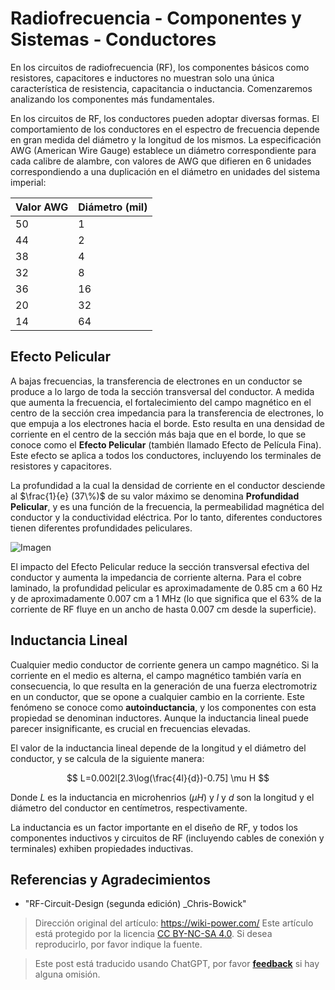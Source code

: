 # Radiofrecuencia - Componentes y Sistemas - Conductores

En los circuitos de radiofrecuencia (RF), los componentes básicos como resistores, capacitores e inductores no muestran solo una única característica de resistencia, capacitancia o inductancia. Comenzaremos analizando los componentes más fundamentales.

En los circuitos de RF, los conductores pueden adoptar diversas formas. El comportamiento de los conductores en el espectro de frecuencia depende en gran medida del diámetro y la longitud de los mismos. La especificación AWG (American Wire Gauge) establece un diámetro correspondiente para cada calibre de alambre, con valores de AWG que difieren en 6 unidades correspondiendo a una duplicación en el diámetro en unidades del sistema imperial:

| Valor AWG | Diámetro (mil) |
| --------- | --------------- |
| 50        | 1               |
| 44        | 2               |
| 38        | 4               |
| 32        | 8               |
| 36        | 16              |
| 20        | 32              |
| 14        | 64              |

## Efecto Pelicular

A bajas frecuencias, la transferencia de electrones en un conductor se produce a lo largo de toda la sección transversal del conductor. A medida que aumenta la frecuencia, el fortalecimiento del campo magnético en el centro de la sección crea impedancia para la transferencia de electrones, lo que empuja a los electrones hacia el borde. Esto resulta en una densidad de corriente en el centro de la sección más baja que en el borde, lo que se conoce como el **Efecto Pelicular** (también llamado Efecto de Película Fina). Este efecto se aplica a todos los conductores, incluyendo los terminales de resistores y capacitores.

La profundidad a la cual la densidad de corriente en el conductor desciende al $\frac{1}{e} (37\%)$ de su valor máximo se denomina **Profundidad Pelicular**, y es una función de la frecuencia, la permeabilidad magnética del conductor y la conductividad eléctrica. Por lo tanto, diferentes conductores tienen diferentes profundidades peliculares.

![Imagen](https://img.wiki-power.com/d/wiki-media/img/20220408141754.png)

El impacto del Efecto Pelicular reduce la sección transversal efectiva del conductor y aumenta la impedancia de corriente alterna. Para el cobre laminado, la profundidad pelicular es aproximadamente de 0.85 cm a 60 Hz y de aproximadamente 0.007 cm a 1 MHz (lo que significa que el 63% de la corriente de RF fluye en un ancho de hasta 0.007 cm desde la superficie).

## Inductancia Lineal

Cualquier medio conductor de corriente genera un campo magnético. Si la corriente en el medio es alterna, el campo magnético también varía en consecuencia, lo que resulta en la generación de una fuerza electromotriz en un conductor, que se opone a cualquier cambio en la corriente. Este fenómeno se conoce como **autoinductancia**, y los componentes con esta propiedad se denominan inductores. Aunque la inductancia lineal puede parecer insignificante, es crucial en frecuencias elevadas.

El valor de la inductancia lineal depende de la longitud y el diámetro del conductor, y se calcula de la siguiente manera:

$$
L=0.002l[2.3\log(\frac{4l}{d})-0.75] \mu H
$$

Donde $L$ es la inductancia en microhenrios ($\mu H$) y $l$ y $d$ son la longitud y el diámetro del conductor en centímetros, respectivamente.

La inductancia es un factor importante en el diseño de RF, y todos los componentes inductivos y circuitos de RF (incluyendo cables de conexión y terminales) exhiben propiedades inductivas.

## Referencias y Agradecimientos

- "RF-Circuit-Design (segunda edición) _Chris-Bowick"

> Dirección original del artículo: <https://wiki-power.com/>
> Este artículo está protegido por la licencia [CC BY-NC-SA 4.0](https://creativecommons.org/licenses/by/4.0/deed.zh). Si desea reproducirlo, por favor indique la fuente.

> Este post está traducido usando ChatGPT, por favor [**feedback**](https://github.com/linyuxuanlin/Wiki_MkDocs/issues/new) si hay alguna omisión.